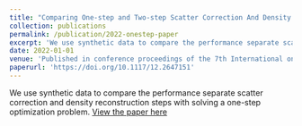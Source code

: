 ```yaml
---
title: "Comparing One-step and Two-step Scatter Correction And Density Reconstruction In X-Ray CT - Alexander N. Sietsema, Michael T. McCann, Marc L. Klasky, Saiprasad Ravishankar"
collection: publications
permalink: /publication/2022-onestep-paper
excerpt: 'We use synthetic data to compare the performance separate scatter correction and density reconstruction steps with solving a one-step optimization problem.'
date: 2022-01-01
venue: 'Published in conference proceedings of the 7th International on Image Formation in X-Ray Computed Tomography (CT Meeting)'
paperurl: 'https://doi.org/10.1117/12.2647151'
---
```

We use synthetic data to compare the performance separate scatter correction and density reconstruction steps with solving a one-step optimization problem.
[View the paper here](https://doi.org/10.1117/12.2647151)